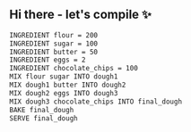 ## Hi there - let's compile ✨

```bash
INGREDIENT flour = 200
INGREDIENT sugar = 100
INGREDIENT butter = 50
INGREDIENT eggs = 2
INGREDIENT chocolate_chips = 100
MIX flour sugar INTO dough1
MIX dough1 butter INTO dough2
MIX dough2 eggs INTO dough3
MIX dough3 chocolate_chips INTO final_dough
BAKE final_dough
SERVE final_dough
```

<!--
**CookieCompiler/CookieCompiler** is a ✨ _special_ ✨ repository because its `README.md` (this file) appears on your GitHub profile.

Here are some ideas to get you started:

- 🔭 I’m currently working on ...
- 🌱 I’m currently learning ...
- 👯 I’m looking to collaborate on ...
- 🤔 I’m looking for help with ...
- 💬 Ask me about ...
- 📫 How to reach me: ...
- 😄 Pronouns: ...
- ⚡ Fun fact: ...
-->
